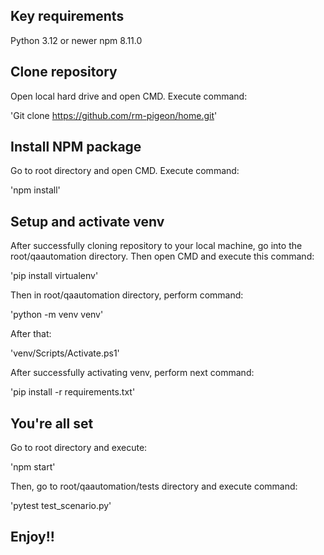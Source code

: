 ## Key requirements
Python 3.12 or newer
npm 8.11.0

## Clone repository

Open local hard drive and open CMD. Execute command:

'Git clone https://github.com/rm-pigeon/home.git'

## Install NPM package

Go to root directory and open CMD. Execute command:

'npm install'


## Setup and activate venv

After successfully cloning repository to your local machine, go into the root/qaautomation directory. Then open CMD and
execute this command:

'pip install virtualenv'

Then in root/qaautomation directory, perform command:

'python -m venv venv'

After that:

'venv/Scripts/Activate.ps1'

After successfully activating venv, perform next command:

'pip install -r requirements.txt'


## You're all set

Go to root directory and execute:

'npm start'

Then, go to root/qaautomation/tests directory and execute command:

'pytest test_scenario.py'


## Enjoy!!